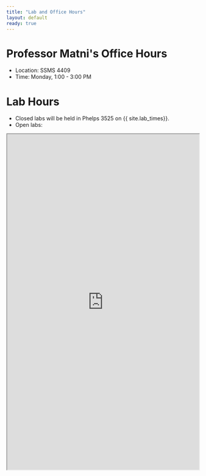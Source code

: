 ```yaml
---
title: "Lab and Office Hours"
layout: default
ready: true
---
```


# Professor Matni's Office Hours

* Location: SSMS 4409
* Time: Monday, 1:00 - 3:00 PM


# Lab Hours

* Closed labs will be held in Phelps 3525 on {{ site.lab_times}}.
* Open labs:

<style>
iframe { width: 100%;height:880px; overflow: scroll; }  
</style>
<iframe src="https://docs.google.com/spreadsheets/d/e/2PACX-1vSJ_V06VJ4RXU4ulR2aJZuZVwxzuawav5BpmBvxz8Merd_LxNLQwQzasZk4M2fGqdgXQyodfWqo3EBR/pubhtml?gid=1053109643&amp;single=true&amp;widget=true&amp;headers=false"></iframe>
